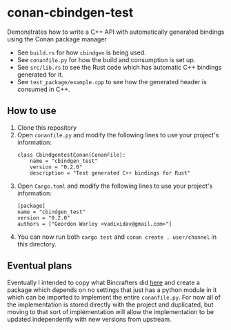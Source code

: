 # conan-cbindgen-test
Demonstrates how to write a C++ API with automatically generated bindings using the Conan package manager

- See `build.rs` for how `cbindgen` is being used.
- See `conanfile.py` for how the build and consumption is set up.
- See `src/lib.rs` to see the Rust code which has automatic C++ bindings generated for it.
- See `test_package/example.cpp` to see how the generated header is consumed in C++.

## How to use

1. Clone this repository
2. Open `conanfile.py` and modify the following lines to use your project's information:
    ```
    class CbindgentestConan(ConanFile):
        name = "cbindgen_test"
        version = "0.2.0"
        description = "Test generated C++ bindings for Rust"
    ```
3. Open `Cargo.toml` and modify the following lines to use your project's information:
    ```
    [package]
    name = "cbindgen_test"
    version = "0.2.0"
    authors = ["Geordon Worley <vadixidav@gmail.com>"]
    ```
4. You can now run both `cargo test` and `conan create . user/channel` in this directory.

## Eventual plans
Eventually I intended to copy what Bincrafters did [here](https://github.com/bincrafters/conan-boost-package-tools) and create a package which depends on no settings that just has a python module in it which can be imported to implement the entire `conanfile.py`. For now all of the implementation is stored directly with the project and duplicated, but moving to that sort of implementation will allow the implementation to be updated independently with new versions from upstream.
